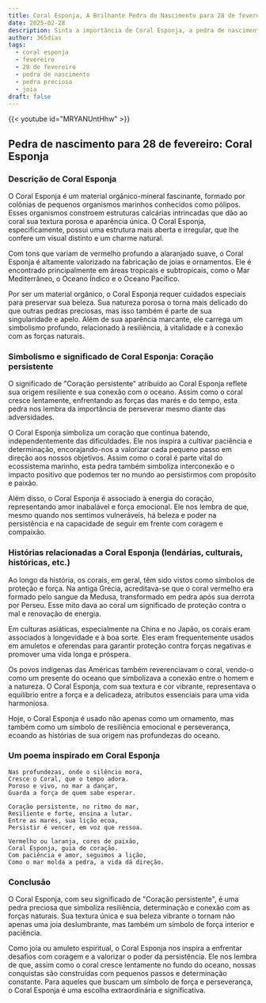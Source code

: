 ```yaml
---
title: Coral Esponja, A Brilhante Pedra de Nascimento para 28 de fevereiro
date: 2025-02-28
description: Sinta a importância de Coral Esponja, a pedra de nascimento de 28 de fevereiro que simboliza Coração persistente. Deixe que sua beleza e significado iluminem seu dia.
author: 365dias
tags:
  - coral esponja
  - fevereiro
  - 28 de fevereiro
  - pedra de nascimento
  - pedra preciosa
  - joia
draft: false
---
```


{{< youtube id="MRYANUntHhw" >}}


## Pedra de nascimento para 28 de fevereiro: Coral Esponja

### Descrição de Coral Esponja

O Coral Esponja é um material orgânico-mineral fascinante, formado por colônias de pequenos organismos marinhos conhecidos como pólipos. Esses organismos constroem estruturas calcárias intrincadas que dão ao coral sua textura porosa e aparência única. O Coral Esponja, especificamente, possui uma estrutura mais aberta e irregular, que lhe confere um visual distinto e um charme natural.

Com tons que variam de vermelho profundo a alaranjado suave, o Coral Esponja é altamente valorizado na fabricação de joias e ornamentos. Ele é encontrado principalmente em áreas tropicais e subtropicais, como o Mar Mediterrâneo, o Oceano Índico e o Oceano Pacífico.

Por ser um material orgânico, o Coral Esponja requer cuidados especiais para preservar sua beleza. Sua natureza porosa o torna mais delicado do que outras pedras preciosas, mas isso também é parte de sua singularidade e apelo. Além de sua aparência marcante, ele carrega um simbolismo profundo, relacionado à resiliência, à vitalidade e à conexão com as forças naturais.

### Simbolismo e significado de Coral Esponja: Coração persistente

O significado de "Coração persistente" atribuído ao Coral Esponja reflete sua origem resiliente e sua conexão com o oceano. Assim como o coral cresce lentamente, enfrentando as forças das marés e do tempo, esta pedra nos lembra da importância de perseverar mesmo diante das adversidades.

O Coral Esponja simboliza um coração que continua batendo, independentemente das dificuldades. Ele nos inspira a cultivar paciência e determinação, encorajando-nos a valorizar cada pequeno passo em direção aos nossos objetivos. Assim como o coral é parte vital do ecossistema marinho, esta pedra também simboliza interconexão e o impacto positivo que podemos ter no mundo ao persistirmos com propósito e paixão.

Além disso, o Coral Esponja é associado à energia do coração, representando amor inabalável e força emocional. Ele nos lembra de que, mesmo quando nos sentimos vulneráveis, há beleza e poder na persistência e na capacidade de seguir em frente com coragem e compaixão.

### Histórias relacionadas a Coral Esponja (lendárias, culturais, históricas, etc.)

Ao longo da história, os corais, em geral, têm sido vistos como símbolos de proteção e força. Na antiga Grécia, acreditava-se que o coral vermelho era formado pelo sangue da Medusa, transformado em pedra após sua derrota por Perseu. Esse mito dava ao coral um significado de proteção contra o mal e renovação de energia.

Em culturas asiáticas, especialmente na China e no Japão, os corais eram associados à longevidade e à boa sorte. Eles eram frequentemente usados em amuletos e oferendas para garantir proteção contra forças negativas e promover uma vida longa e próspera.

Os povos indígenas das Américas também reverenciavam o coral, vendo-o como um presente do oceano que simbolizava a conexão entre o homem e a natureza. O Coral Esponja, com sua textura e cor vibrante, representava o equilíbrio entre a força e a delicadeza, atributos essenciais para uma vida harmoniosa.

Hoje, o Coral Esponja é usado não apenas como um ornamento, mas também como um símbolo de resiliência emocional e perseverança, ecoando as histórias de sua origem nas profundezas do oceano.

### Um poema inspirado em Coral Esponja

```
Nas profundezas, onde o silêncio mora,  
Cresce o Coral, que o tempo adora.  
Poroso e vivo, no mar a dançar,  
Guarda a força de quem sabe esperar.  

Coração persistente, no ritmo do mar,  
Resiliente e forte, ensina a lutar.  
Entre as marés, sua lição ecoa,  
Persistir é vencer, em voz que ressoa.  

Vermelho ou laranja, cores de paixão,  
Coral Esponja, guia do coração.  
Com paciência e amor, seguimos a lição,  
Como o mar molda a pedra, a vida dá direção.  
```

### Conclusão

O Coral Esponja, com seu significado de "Coração persistente", é uma pedra preciosa que simboliza resiliência, determinação e conexão com as forças naturais. Sua textura única e sua beleza vibrante o tornam não apenas uma joia deslumbrante, mas também um símbolo de força interior e paciência.

Como joia ou amuleto espiritual, o Coral Esponja nos inspira a enfrentar desafios com coragem e a valorizar o poder da persistência. Ele nos lembra de que, assim como o coral cresce lentamente no fundo do oceano, nossas conquistas são construídas com pequenos passos e determinação constante. Para aqueles que buscam um símbolo de força e perseverança, o Coral Esponja é uma escolha extraordinária e significativa.